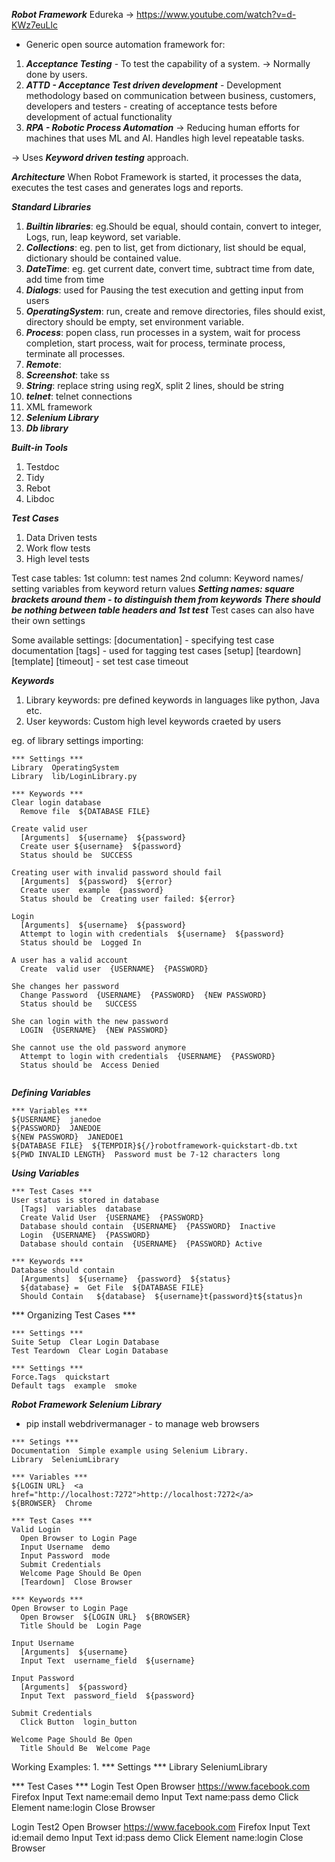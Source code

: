***Robot Framework***
Edureka -> https://www.youtube.com/watch?v=d-KWz7euLlc
- Generic open source automation framework for:
1. ***Acceptance Testing*** - To test the capability of a system. -> Normally done by users.
2. ***ATTD - Acceptance Test driven development*** - Development methodology based on communication between business, customers, developers and testers - creating of acceptance tests before development of actual functionality
3. ***RPA - Robotic Process Automation*** -> Reducing human efforts for machines that uses ML and AI. Handles high level repeatable tasks.

-> Uses ***Keyword driven testing*** approach.


***Architecture***
When Robot Framework is started, it processes the data, executes the test cases and generates logs and reports.

***Standard Libraries***
1. ***Builtin libraries***: eg.Should be equal, should contain, convert to integer, Logs, run, leap keyword, set variable.
2. ***Collections***: eg. pen to list, get from dictionary, list should be equal, dictionary should be contained value.
3. ***DateTime***: eg. get current date, convert time, subtract time from date, add time from time
4. ***Dialogs***: used for Pausing the test execution and getting input from users
5. ***OperatingSystem***: run, create and remove directories, files should exist, directory should be empty, set environment variable. 
6. ***Process***: popen class, run processes in a system, wait for process completion, start process, wait for process, terminate process, terminate all processes.
7. ***Remote***: 
8. ***Screenshot***: take ss
9. ***String***: replace string using regX, split 2 lines, should be string
10. ***telnet***: telnet connections
11. XML framework
12. ***Selenium Library***
13. ***Db library***

***Built-in Tools***
1. Testdoc
2. Tidy
3. Rebot
4. Libdoc

***Test Cases***
1. Data Driven tests
2. Work flow tests
3. High level tests


Test case tables:
1st column: test names
2nd column: Keyword names/ setting variables from keyword return values
***Setting names: square brackets around them - to distinguish them from keywords***
***There should be nothing between table headers and 1st test***
Test cases can also have their own settings


Some available settings:
[documentation] - specifying test case documentation
[tags] - used for tagging test cases
[setup]
[teardown]
[template]
[timeout] - set test case timeout

***Keywords***
1. Library keywords: pre defined keywords in languages like python, Java etc.
2. User keywords: Custom high level keywords craeted by users

eg. of library settings importing:
```
*** Settings ***
Library  OperatingSystem
Library  lib/LoginLibrary.py
```

```
*** Keywords ***
Clear login database
  Remove file  ${DATABASE FILE}
  
Create valid user
  [Arguments]  ${username}  ${password}
  Create user ${username}  ${password}
  Status should be  SUCCESS

Creating user with invalid password should fail
  [Arguments]  ${password}  ${error}
  Create user  example  {password}
  Status should be  Creating user failed: ${error}
  
Login
  [Arguments]  ${username}  ${password}
  Attempt to login with credentials  ${username}  ${password}
  Status should be  Logged In
  
A user has a valid account
  Create  valid user  {USERNAME}  {PASSWORD}

She changes her password
  Change Password  {USERNAME}  {PASSWORD}  {NEW PASSWORD}
  Status should be   SUCCESS
  
She can login with the new password
  LOGIN  {USERNAME}  {NEW PASSWORD}
  
She cannot use the old password anymore
  Attempt to login with credentials  {USERNAME}  {PASSWORD}
  Status should be  Access Denied
 
```

***Defining Variables***
```
*** Variables ***
${USERNAME}  janedoe
${PASSWORD}  JANEDOE
${NEW PASSWORD}  JANEDOE1
${DATABASE FILE}  ${TEMPDIR}${/}robotframework-quickstart-db.txt
${PWD INVALID LENGTH}  Password must be 7-12 characters long 
```

***Using Variables***
```
*** Test Cases ***
User status is stored in database
  [Tags]  variables  database
  Create Valid User  {USERNAME}  {PASSWORD}
  Database should contain  {USERNAME}  {PASSWORD}  Inactive
  Login  {USERNAME}  {PASSWORD}
  Database should contain  {USERNAME}  {PASSWORD} Active
  
*** Keywords ***
Database should contain
  [Arguments]  ${username}  {password}  ${status}
  ${database} =  Get File  ${DATABASE FILE}
  Should Contain   ${database}  ${username}t{password}t${status}n
```
  
*** Organizing Test Cases ***

```
*** Settings ***
Suite Setup  Clear Login Database
Test Teardown  Clear Login Database

*** Settings ***
Force.Tags  quickstart
Default tags  example  smoke
```
  
  
***Robot Framework Selenium Library***
- pip install webdrivermanager - to manage web browsers

```
*** Setings ***
Documentation  Simple example using Selenium Library.
Library  SeleniumLibrary

*** Variables ***
${LOGIN URL}  <a href="http://localhost:7272">http://localhost:7272</a>
${BROWSER}  Chrome

*** Test Cases ***
Valid Login
  Open Browser to Login Page
  Input Username  demo
  Input Password  mode
  Submit Credentials
  Welcome Page Should Be Open
  [Teardown]  Close Browser
  
*** Keywords ***
Open Browser to Login Page
  Open Browser  ${LOGIN URL}  ${BROWSER}
  Title Should be  Login Page
  
Input Username
  [Arguments]  ${username}
  Input Text  username_field  ${username}
  
Input Password
  [Arguments]  ${password}
  Input Text  password_field  ${password}

Submit Credentials
  Click Button  login_button
  
Welcome Page Should Be Open
  Title Should Be  Welcome Page
```




Working Examples:
1. 
*** Settings ***
Library  SeleniumLibrary

*** Test Cases ***
Login Test
        Open Browser  https://www.facebook.com  Firefox
        Input Text  name:email  demo
        Input Text  name:pass  demo
        Click Element  name:login
        Close Browser

Login Test2
        Open Browser  https://www.facebook.com  Firefox
        Input Text  id:email  demo
        Input Text  id:pass  demo
        Click Element  name:login
        Close Browser
